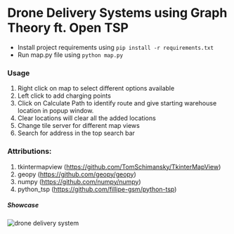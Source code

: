 # Drone Delivery Systems using Graph Theory ft. Open TSP

- Install project requirements using ``` pip install -r requirements.txt ```
- Run map.py file using ``` python map.py ```

### Usage
1. Right click on map to select different options available
2. Left click to add charging points
3. Click on Calculate Path to identify route and give starting warehouse location in popup window.
4. Clear locations will clear all the added locations
5. Change tile server for different map views
6. Search for address in the top search bar

### Attributions:
1. tkintermapview (https://github.com/TomSchimansky/TkinterMapView)
2. geopy (https://github.com/geopy/geopy)
3. numpy (https://github.com/numpy/numpy)
4. python_tsp (https://github.com/fillipe-gsm/python-tsp)


##### Showcase
![drone delivery system](https://github.com/ynvp/DroneDeliverySystems/blob/main/images/showcase1.png?raw=true)
